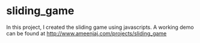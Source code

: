# sliding_game
In this project, I created the sliding game using javascripts. A working demo can be found at http://www.ameenjaj.com/projects/sliding_game
